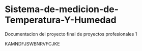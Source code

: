 # Sistema-de-medicion-de-Temperatura-Y-Humedad
Documentacion del proyecto final de proyectos profesionales 1

KAMNDFJSWBNRVFCJKE
